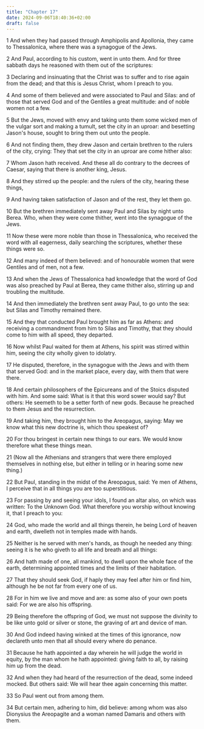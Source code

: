 ```yaml
---
title: "Chapter 17"
date: 2024-09-06T18:40:36+02:00
draft: false
---
```




1 And when they had passed through Amphipolis and Apollonia, they came to Thessalonica, where there was a synagogue of the Jews.

2 And Paul, according to his custom, went in unto them. And for three sabbath days he reasoned with them out of the scriptures:

3 Declaring and insinuating that the Christ was to suffer and to rise again from the dead; and that this is Jesus Christ, whom I preach to you.

4 And some of them believed and were associated to Paul and Silas: and of those that served God and of the Gentiles a great multitude: and of noble women not a few.

5 But the Jews, moved with envy and taking unto them some wicked men of the vulgar sort and making a tumult, set the city in an uproar: and besetting Jason's house, sought to bring them out unto the people.

6 And not finding them, they drew Jason and certain brethren to the rulers of the city, crying: They that set the city in an uproar are come hither also:

7 Whom Jason hath received. And these all do contrary to the decrees of Caesar, saying that there is another king, Jesus.

8 And they stirred up the people: and the rulers of the city, hearing these things,

9 And having taken satisfaction of Jason and of the rest, they let them go.

10 But the brethren immediately sent away Paul and Silas by night unto Berea. Who, when they were come thither, went into the synagogue of the Jews.

11 Now these were more noble than those in Thessalonica, who received the word with all eagerness, daily searching the scriptures, whether these things were so.

12 And many indeed of them believed: and of honourable women that were Gentiles and of men, not a few.

13 And when the Jews of Thessalonica had knowledge that the word of God was also preached by Paul at Berea, they came thither also, stirring up and troubling the multitude.

14 And then immediately the brethren sent away Paul, to go unto the sea: but Silas and Timothy remained there.

15 And they that conducted Paul brought him as far as Athens: and receiving a commandment from him to Silas and Timothy, that they should come to him with all speed, they departed.

16 Now whilst Paul waited for them at Athens, his spirit was stirred within him, seeing the city wholly given to idolatry.

17 He disputed, therefore, in the synagogue with the Jews and with them that served God: and in the market place, every day, with them that were there.

18 And certain philosophers of the Epicureans and of the Stoics disputed with him. And some said: What is it that this word sower would say? But others: He seemeth to be a setter forth of new gods. Because he preached to them Jesus and the resurrection.

19 And taking him, they brought him to the Areopagus, saying: May we know what this new doctrine is, which thou speakest of?

20 For thou bringest in certain new things to our ears. We would know therefore what these things mean.

21 (Now all the Athenians and strangers that were there employed themselves in nothing else, but either in telling or in hearing some new thing.)

22 But Paul, standing in the midst of the Areopagus, said: Ye men of Athens, I perceive that in all things you are too superstitious.

23 For passing by and seeing your idols, I found an altar also, on which was written: To the Unknown God. What therefore you worship without knowing it, that I preach to you:

24 God, who made the world and all things therein, he being Lord of heaven and earth, dwelleth not in temples made with hands.

25 Neither is he served with men's hands, as though he needed any thing: seeing it is he who giveth to all life and breath and all things:

26 And hath made of one, all mankind, to dwell upon the whole face of the earth, determining appointed times and the limits of their habitation.

27 That they should seek God, if haply they may feel after him or find him, although he be not far from every one of us.

28 For in him we live and move and are: as some also of your own poets said: For we are also his offspring.

29 Being therefore the offspring of God, we must not suppose the divinity to be like unto gold or silver or stone, the graving of art and device of man.

30 And God indeed having winked at the times of this ignorance, now declareth unto men that all should every where do penance.

31 Because he hath appointed a day wherein he will judge the world in equity, by the man whom he hath appointed: giving faith to all, by raising him up from the dead.

32 And when they had heard of the resurrection of the dead, some indeed mocked. But others said: We will hear thee again concerning this matter.

33 So Paul went out from among them.

34 But certain men, adhering to him, did believe: among whom was also Dionysius the Areopagite and a woman named Damaris and others with them.

